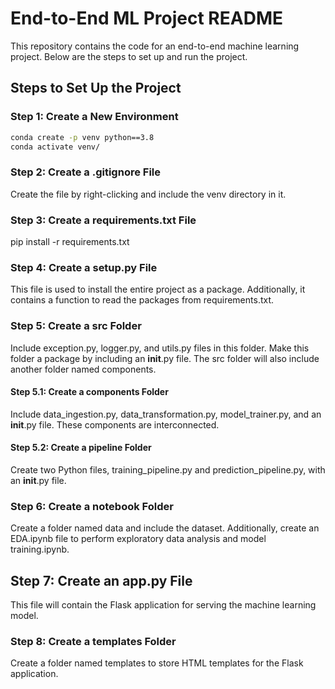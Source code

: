 # End-to-End ML Project README

This repository contains the code for an end-to-end machine learning project. Below are the steps to set up and run the project.

## Steps to Set Up the Project

### Step 1: Create a New Environment

```bash
conda create -p venv python==3.8
conda activate venv/
```


### Step 2: Create a .gitignore File
Create the file by right-clicking and include the venv directory in it.


### Step 3: Create a requirements.txt File
pip install -r requirements.txt


### Step 4: Create a setup.py File
This file is used to install the entire project as a package. Additionally, it contains a function to read the packages from requirements.txt.

### Step 5: Create a src Folder
Include exception.py, logger.py, and utils.py files in this folder. Make this folder a package by including an __init__.py file. The src folder will also include another folder named components.

#### Step 5.1: Create a components Folder
Include data_ingestion.py, data_transformation.py, model_trainer.py, and an __init__.py file. These components are interconnected.

#### Step 5.2: Create a pipeline Folder
Create two Python files, training_pipeline.py and prediction_pipeline.py, with an __init__.py file.


### Step 6: Create a notebook Folder
Create a folder named data and include the dataset. Additionally, create an EDA.ipynb file to perform exploratory data analysis and model training.ipynb.

## Step 7: Create an app.py File
This file will contain the Flask application for serving the machine learning model.

### Step 8: Create a templates Folder
Create a folder named templates to store HTML templates for the Flask application.


